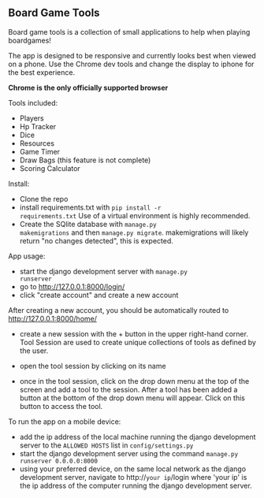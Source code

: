 ## Board Game Tools

Board game tools is a collection of small applications to help when playing boardgames!

The app is designed to be responsive and currently looks best when viewed on a 
phone. Use the Chrome dev tools and change the display to iphone for the 
best experience. 

**Chrome is the only officially supported browser**

Tools included:
- Players
- Hp Tracker
- Dice
- Resources
- Game Timer
- Draw Bags (this feature is not complete)
- Scoring Calculator


Install:

- Clone the repo
- install requirements.txt with <code>pip install -r requirements.txt</code> 
  Use of a virtual environment is highly recommended.
- Create the SQlite database with <code>manage.py makemigrations</code> and then
    <code>manage.py migrate</code>.  makemigrations will likely return 
  "no changes detected", this is expected.

App usage:

- start the django development server with <code>manage.py runserver</code>
- go to http://127.0.0.1:8000/login/
- click "create account" and create a new account

After creating a new account, you should be automatically routed to 
http://127.0.0.1:8000/home/


- create a new session with the + button in the upper right-hand corner. 
  Tool Session are used to create unique collections of tools as defined 
  by the user.

- open the tool session by clicking on its name

-  once in the tool session, click on the drop down menu at the top of the 
   screen and add a tool to the session. After a tool has been added a button 
   at the bottom of the drop down menu will appear. Click on this button 
   to access the tool.

   
To run the app on a mobile device:

- add the ip address of the local machine running the django development server to the <code>ALLOWED HOSTS</code>
  list in <code>config/settings.py</code>
- start the django development server using the command <code>manage.py runserver 0.0.0.0:8000</code>
- using your preferred device, on the same local network as the django development server, 
  navigate to http://<code>your ip</code>/login where 'your ip' is the ip address of the computer running 
  the django development server.




